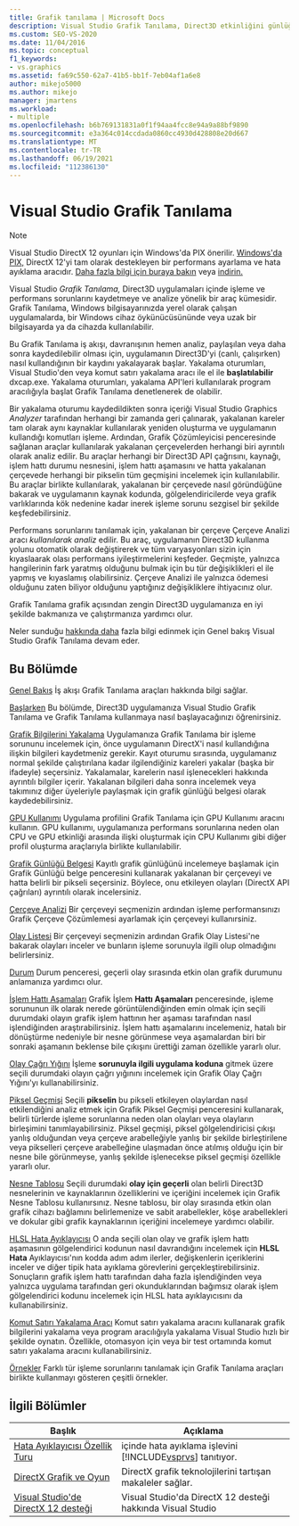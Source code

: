 ```yaml
---
title: Grafik tanılama | Microsoft Docs
description: Visual Studio Grafik Tanılama, Direct3D etkinliğini günlüğe kaydetmeye ve çözümlemeye yönelik bir araç kümesidir. İşleme ve performans sorunlarını gidermek için bunları kullanın.
ms.custom: SEO-VS-2020
ms.date: 11/04/2016
ms.topic: conceptual
f1_keywords:
- vs.graphics
ms.assetid: fa69c550-62a7-41b5-bb1f-7eb04af1a6e8
author: mikejo5000
ms.author: mikejo
manager: jmartens
ms.workload:
- multiple
ms.openlocfilehash: b6b769131831a0f1f94aa4fcc8e94a9a88bf9890
ms.sourcegitcommit: e3a364c014ccdada0860cc4930d428808e20d667
ms.translationtype: MT
ms.contentlocale: tr-TR
ms.lasthandoff: 06/19/2021
ms.locfileid: "112386130"
---
```

# <a name="visual-studio-graphics-diagnostics"></a>Visual Studio Grafik Tanılama
>[!NOTE]
> Visual Studio DirectX 12 oyunları için Windows'da PIX önerilir. [Windows'da PIX,](https://aka.ms/PIXonWindows) DirectX 12'yi tam olarak destekleyen bir performans ayarlama ve hata ayıklama aracıdır. [Daha fazla bilgi için buraya bakın](visual-studio-graphics-diagnostics-directx-12.md) veya [indirin.](https://aka.ms/downloadPIX)

Visual Studio *Grafik Tanılama,* Direct3D uygulamaları içinde işleme ve performans sorunlarını kaydetmeye ve analize yönelik bir araç kümesidir. Grafik Tanılama, Windows bilgisayarınızda yerel olarak çalışan uygulamalarda, bir Windows cihaz öykünücüsününde veya uzak bir bilgisayarda ya da cihazda kullanılabilir.

 Bu Grafik Tanılama iş akışı, davranışının hemen analiz, paylaşılan veya daha sonra kaydedilebilir olması için, uygulamanın Direct3D'yi (canlı, çalışırken) nasıl kullandığının bir kaydını yakalayarak başlar. Yakalama oturumları, Visual Studio'den veya komut satırı yakalama aracı ile el ile **başlatılabilir** dxcap.exe. Yakalama oturumları, yakalama API'leri kullanılarak program aracılığıyla başlat Grafik Tanılama denetlenerek de olabilir.

 Bir yakalama oturumu kaydedildikten sonra içeriği Visual Studio Graphics *Analyzer* tarafından herhangi bir zamanda geri çalınarak, yakalanan kareler tam olarak aynı kaynaklar kullanılarak yeniden oluşturma ve uygulamanın kullandığı komutları işleme. Ardından, Grafik Çözümleyicisi penceresinde sağlanan araçlar kullanılarak yakalanan çerçevelerden herhangi biri ayrıntılı olarak analiz edilir. Bu araçlar herhangi bir Direct3D API çağrısını, kaynağı, işlem hattı durumu nesnesini, işlem hattı aşamasını ve hatta yakalanan çerçevede herhangi bir pikselin tüm geçmişini incelemek için kullanılabilir. Bu araçlar birlikte kullanılarak, yakalanan bir çerçevede nasıl göründüğüne bakarak ve uygulamanın kaynak kodunda, gölgelendiricilerde veya grafik varlıklarında kök nedenine kadar inerek işleme sorunu sezgisel bir şekilde keşfedebilirsiniz.

 Performans sorunlarını tanılamak için, yakalanan bir çerçeve Çerçeve Analizi aracı *kullanılarak analiz* edilir. Bu araç, uygulamanın Direct3D kullanma yolunu otomatik olarak değiştirerek ve tüm varyasyonları sizin için kıyaslaarak olası performans iyileştirmelerini keşfeder. Geçmişte, yalnızca hangilerinin fark yaratmış olduğunu bulmak için bu tür değişiklikleri el ile yapmış ve kıyaslamış olabilirsiniz. Çerçeve Analizi ile yalnızca ödemesi olduğunu zaten biliyor olduğunu yaptığınız değişikliklere ihtiyacınız olur.

 Grafik Tanılama grafik açısından zengin Direct3D uygulamanıza en iyi şekilde bakmanıza ve çalıştırmanıza yardımcı olur.

 Neler sunduğu [hakkında daha](overview-of-visual-studio-graphics-diagnostics.md) fazla bilgi edinmek için Genel bakış Visual Studio Grafik Tanılama devam eder.

## <a name="in-this-section"></a>Bu Bölümde
 [Genel Bakış](overview-of-visual-studio-graphics-diagnostics.md) İş akışı Grafik Tanılama araçları hakkında bilgi sağlar.

 [Başlarken](getting-started-with-visual-studio-graphics-diagnostics.md) Bu bölümde, Direct3D uygulamanıza Visual Studio Grafik Tanılama ve Grafik Tanılama kullanmaya nasıl başlayacağınızı öğrenirsiniz.

 [Grafik Bilgilerini Yakalama](capturing-graphics-information.md) Uygulamanıza Grafik Tanılama bir işleme sorununu incelemek için, önce uygulamanın DirectX'i nasıl kullandığına ilişkin bilgileri kaydetmeniz gerekir. Kayıt oturumu sırasında, uygulamanız normal şekilde  çalıştırılana kadar ilgilendiğiniz kareleri yakalar (başka bir ifadeyle) seçersiniz. Yakalamalar, karelerin nasıl işlenecekleri hakkında ayrıntılı bilgiler içerir. Yakalanan bilgileri daha sonra incelemek veya takımınız diğer üyeleriyle paylaşmak için grafik günlüğü belgesi olarak kaydedebilirsiniz.

 [GPU Kullanımı](../../profiling/gpu-usage.md) Uygulama profilini Grafik Tanılama için GPU Kullanımı aracını kullanın. GPU kullanımı, uygulamanıza performans sorunlarına neden olan CPU ve GPU etkinliği arasında ilişki oluşturmak için CPU Kullanımı gibi diğer profil oluşturma araçlarıyla birlikte kullanılabilir.

 [Grafik Günlüğü Belgesi](graphics-log-document.md) Kayıtlı grafik günlüğünü incelemeye başlamak için Grafik Günlüğü belge penceresini kullanarak yakalanan bir çerçeveyi ve hatta belirli bir  pikseli seçersiniz. Böylece, onu etkileyen olayları (DirectX API çağrıları) ayrıntılı olarak incelersiniz.

 [Çerçeve Analizi](graphics-frame-analysis.md) Bir çerçeveyi seçmenizin ardından işleme performansınızı Grafik Çerçeve Çözümlemesi ayarlamak için çerçeveyi kullanırsiniz.

 [Olay Listesi](graphics-event-list.md) Bir çerçeveyi seçmenizin ardından  Grafik Olay Listesi'ne bakarak olayları inceler ve bunların işleme sorunuyla ilgili olup olmadığını belirlersiniz.

 [Durum](graphics-state.md) Durum penceresi, geçerli olay sırasında etkin olan grafik durumunu anlamanıza yardımcı olur.

 [İşlem Hattı Aşamaları](graphics-pipeline-stages.md) Grafik İşlem **Hattı Aşamaları** penceresinde, işleme sorununun ilk olarak nerede görüntülendiğinden emin olmak için seçili durumdaki olayın grafik işlem hattının her aşaması tarafından nasıl işlendiğinden araştırabilirsiniz. İşlem hattı aşamalarını incelemeniz, hatalı bir dönüştürme nedeniyle bir nesne görünmese veya aşamalardan biri bir sonraki aşamanın beklense bile çıkışını ürettiği zaman özellikle yararlı olur.

 [Olay Çağrı Yığını](graphics-event-call-stack.md) İşleme **sorunuyla ilgili uygulama koduna** gitmek üzere seçili durumdaki olayın çağrı yığınını incelemek için Grafik Olay Çağrı Yığını'yı kullanabilirsiniz.

 [Piksel Geçmişi](graphics-pixel-history.md) Seçili **pikselin** bu pikseli etkileyen olaylardan nasıl etkilendiğini analiz etmek için Grafik Piksel Geçmişi penceresini kullanarak, belirli türlerde işleme sorunlarına neden olan olayları veya olayların birleşimini tanımlayabilirsiniz. Piksel geçmişi, piksel gölgelendiricisi çıkışı yanlış olduğundan veya çerçeve arabelleğiyle yanlış bir şekilde birleştirilene veya pikselleri çerçeve arabelleğine ulaşmadan önce atılmış olduğu için bir nesne bile görünmeyse, yanlış şekilde işlenecekse piksel geçmişi özellikle yararlı olur.

 [Nesne Tablosu](graphics-object-table.md) Seçili durumdaki **olay için geçerli** olan belirli Direct3D nesnelerinin ve kaynaklarının özelliklerini ve içeriğini incelemek için Grafik Nesne Tablosu kullanırsınız. Nesne tablosu, bir olay sırasında etkin olan grafik cihazı bağlamını belirlemenize ve sabit arabellekler, köşe arabellekleri ve dokular gibi grafik kaynaklarının içeriğini incelemeye yardımcı olabilir.

 [HLSL Hata Ayıklayıcısı](hlsl-shader-debugger.md) O anda seçili olan olay ve grafik işlem hattı aşamasının gölgelendirici kodunun nasıl davrandığını incelemek için **HLSL Hata** Ayıklayıcısı'nın kodda adım adım ilerler, değişkenlerin içeriklerini inceler ve diğer tipik hata ayıklama görevlerini gerçekleştirebilirsiniz. Sonuçların grafik işlem hattı tarafından daha fazla işlendiğinden veya yalnızca uygulama tarafından geri okunduklarından bağımsız olarak işlem gölgelendirici kodunu incelemek için HLSL hata ayıklayıcısını da kullanabilirsiniz.

 [Komut Satırı Yakalama Aracı](command-line-capture-tool.md) Komut satırı yakalama aracını kullanarak grafik bilgilerini yakalama veya program aracılığıyla yakalama Visual Studio hızlı bir şekilde oynatın. Özellikle, otomasyon için veya bir test ortamında komut satırı yakalama aracını kullanabilirsiniz.

 [Örnekler](graphics-diagnostics-examples.md) Farklı tür işleme sorunlarını tanılamak için Grafik Tanılama araçları birlikte kullanmayı gösteren çeşitli örnekler.

## <a name="related-sections"></a>İlgili Bölümler

| Başlık | Açıklama |
| - | - |
| [Hata Ayıklayıcısı Özellik Turu](../debugger-feature-tour.md) | içinde hata ayıklama işlevini [!INCLUDE[vsprvs](../../code-quality/includes/vsprvs_md.md)] tanıtıyor. |
| [DirectX Grafik ve Oyun](/windows/win32/directx) | DirectX grafik teknolojilerini tartışan makaleler sağlar. |
| [Visual Studio'de DirectX 12 desteği](visual-studio-graphics-diagnostics-directx-12.md) | Visual Studio'da DirectX 12 desteği hakkında Visual Studio |
